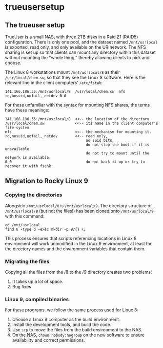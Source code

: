 # trueusersetup

## The trueuser setup

TrueUser is a small NAS, with three 2TB disks in a Raid Z1 (RAID5) configuration. There is only one 
pool, and the dataset named `/mnt/usrlocal` is exported, read only, and only available on the UR
network. The NFS sharing is set up so that clients can mount any directory within this dataset without
mounting the "whole thing," thereby allowing clients to pick and choose.

The Linux 8 workstations mount `/mnt/usrlocal/8` as their `/usr/local/chem.sw`, so that they see the Linux 8
software. Here is the relevant line in the client computers' `/etc/fstab`:

```
141.166.186.35:/mnt/usrlocal/8  /usr/local/chem.sw  nfs     ro,nosuid,nofail,_netdev 0 0
```

For those unfamiliar with the syntax for mounting NFS shares, the terms have these meanings:

```
141.166.186.35:/mnt/usrlocal/8  <<-- the location of the directory
/usr/local/chem.sw              <<-- its name in the client computer's file system
nfs                             <<-- the mechanism for mounting it.
ro,nosuid,nofail,_netdev        <<-- read only,
                                     no suid bits
                                     do not stop the boot if it is unavailable
                                     do not try to mount until the network is available.
0 0                                  do not back it up or try to recover it with fschk.
```

## Migration to Rocky Linux 9

### Copying the directories

Alongside `/mnt/usrlocal/8` is `/mnt/usrlocal/9`. The directory structure of `/mnt/usrlocal/8` (but not
the files!) has been cloned onto `/mnt/usrlocal/9` with this command:

```
cd /mnt/usrlocal
find 8 -type d -exec mkdir -p 9/{} \;
```

This process ensures that scripts referencing locations in Linux 8 environment will work unmodified in
the Linux 9 environment, at least for the directory names and the environment variables that contain them.

### Migrating the files

Copying all the files from the 
/8 to the /9 directory creates two problems:

1. It takes up a lot of space.
2. Bug fixes 


### Linux 9, compiled binaries

For these programs, we follow the same process used for Linux 8:

1. Choose a Linux 9 computer as the build environment.
2. Install the development tools, and build the code.
3. Use `scp` to move the files from the build environment to the NAS.
4. On the NAS, `chown nobody:nogroup` on the new software to ensure availability and correct permissions.



